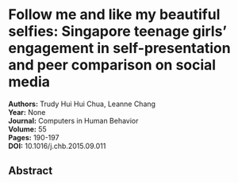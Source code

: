 # Follow me and like my beautiful selfies: Singapore teenage girls’ engagement in self-presentation and peer comparison on social media

**Authors:** Trudy Hui Hui Chua, Leanne Chang  
**Year:** None  
**Journal:** Computers in Human Behavior  
**Volume:** 55  
**Pages:** 190-197  
**DOI:** 10.1016/j.chb.2015.09.011  

## Abstract


